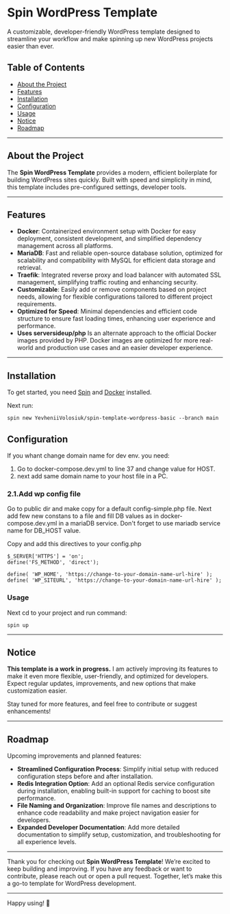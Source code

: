 # Spin WordPress Template

A customizable, developer-friendly WordPress template designed to streamline your workflow and make spinning up new WordPress projects easier than ever.

## Table of Contents

- [About the Project](#about-the-project)
- [Features](#features)
- [Installation](#installation)
- [Configuration](#configuration)
- [Usage](#usage)
- [Notice](#notice)
- [Roadmap](#roadmap)

---

## About the Project

The **Spin WordPress Template** provides a modern, efficient boilerplate for building WordPress sites quickly. Built with speed and simplicity in mind, this template includes pre-configured settings, developer tools.

---

## Features

- **Docker**: Containerized environment setup with Docker for easy deployment, consistent development, and simplified dependency management across all platforms.
- **MariaDB**: Fast and reliable open-source database solution, optimized for scalability and compatibility with MySQL for efficient data storage and retrieval.
- **Traefik**: Integrated reverse proxy and load balancer with automated SSL management, simplifying traffic routing and enhancing security.
- **Customizable**: Easily add or remove components based on project needs, allowing for flexible configurations tailored to different project requirements.
- **Optimized for Speed**: Minimal dependencies and efficient code structure to ensure fast loading times, enhancing user experience and performance.
- **Uses serversideup/php**  Is an alternate approach to the official Docker images provided by PHP. Docker images are optimized for more real-world and production use cases and an easier developer experience.
---

## Installation

To get started, you need [Spin](https://serversideup.net/open-source/spin/docs) and [Docker](https://docs.docker.com/engine/install/) installed.

Next run:
```
spin new YevheniiVolosiuk/spin-template-wordpress-basic --branch main
```
## Configuration
If you whant change domain name for dev env. you need:
1. Go to  docker-compose.dev.yml to line 37 and change value for HOST.
2. next add same domain name to your host file in a PC.
### 2.1.Add wp config file
Go to public dir and make copy for a default config-simple.php file.
Next add few new constans to a file and fill DB values as in docker-compose.dev.yml in a mariaDB service.
Don't forget to use mariadb service name for DB_HOST value.

Copy and add this directives to your config.php
```
$_SERVER['HTTPS'] = 'on';
define('FS_METHOD', 'direct');

define( 'WP_HOME', 'https://change-to-your-domain-name-url-hire' );
define( 'WP_SITEURL', 'https://change-to-your-domain-name-url-hire' );
```
### Usage
Next cd to your project and run command:
```
spin up
```

---

## Notice

**This template is a work in progress.** I am actively improving its features to make it even more flexible, user-friendly, and optimized for developers. Expect regular updates, improvements, and new options that make customization easier.

Stay tuned for more features, and feel free to contribute or suggest enhancements!

---

## Roadmap

Upcoming improvements and planned features:

- **Streamlined Configuration Process**: Simplify initial setup with reduced configuration steps before and after installation.
- **Redis Integration Option**: Add an optional Redis service configuration during installation, enabling built-in support for caching to boost site performance.
- **File Naming and Organization**: Improve file names and descriptions to enhance code readability and make project navigation easier for developers.
- **Expanded Developer Documentation**: Add more detailed documentation to simplify setup, customization, and troubleshooting for all experience levels.

---

Thank you for checking out **Spin WordPress Template**! We’re excited to keep building and improving. If you have any feedback or want to contribute, please reach out or open a pull request. Together, let’s make this a go-to template for WordPress development.

---

Happy using! 🚀
